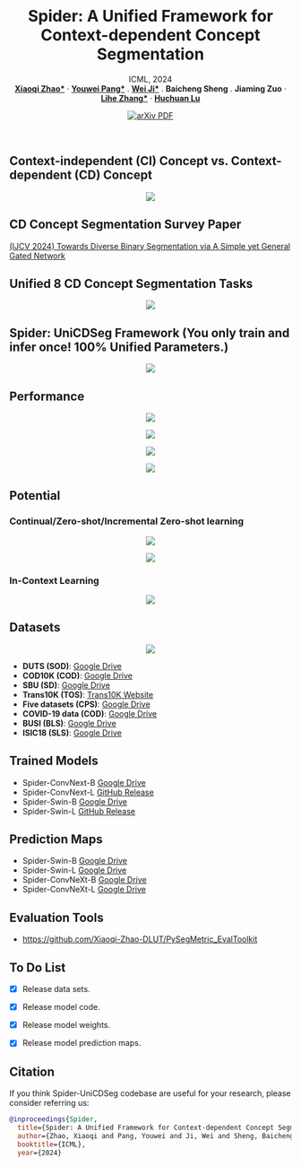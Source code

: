 <br />
<p align="center">
  <h1 align="center">Spider: A Unified Framework for Context-dependent Concept Segmentation</h1>
  <p align="center">
    ICML, 2024
    <br />
    <a href="https://xiaoqi-zhao-dlut.github.io/"><strong>Xiaoqi Zhao*</strong></a>
    ·
    <a href="https://lartpang.github.io/"><strong>Youwei Pang*</strong></a>
    .
   <a href="https://jiwei0921.github.io/"><strong>Wei Ji*</strong></a>
    .
    <a ><strong>Baicheng Sheng</strong></a>
    .
     <a ><strong>Jiaming Zuo</strong></a>
    ·
    <a href="https://scholar.google.com/citations?hl=zh-CN&user=XGPdQbIAAAAJ"><strong>Lihe Zhang*</strong></a>
    ·
    <a href="https://scholar.google.com/citations?hl=zh-CN&user=D3nE0agAAAAJ"><strong>Huchuan Lu</strong></a>
  </p>

  <p align="center">
    <a href='https://arxiv.org/pdf/2405.01002'>
      <img src='https://img.shields.io/badge/Paper-PDF-green?style=flat&logo=arXiv&logoColor=green' alt='arXiv PDF'>
    </a>
  </p>
<br />

## Context-independent (CI) Concept vs. Context-dependent (CD) Concept
<p align="center">
    <img src="./image/CI_vs_CD.png"/> <br />
</p>

## CD Concept Segmentation Survey Paper
[(IJCV 2024) Towards Diverse Binary Segmentation via A Simple yet General Gated Network](https://arxiv.org/pdf/2303.10396)  


## Unified 8 CD Concept Segmentation Tasks
<p align="center">
    <img src="./image/UniverCDSeg.png"/> <br />
</p> 

## Spider: UniCDSeg Framework (You only train and infer once! 100% Unified Parameters.)
<p align="center">
    <img src="./image/Spider.png"/> <br />
</p> 

## Performance
<p align="center">
    <img src="./image/performance1.png"/> <br />
</p> 
<p align="center">
    <img src="./image/performance2.png"/> <br />
</p> 
<p align="center">
    <img src="./image/performance3.png"/> <br />
</p> 
<p align="center">
    <img src="./image/performance4.png"/> <br />
</p> 

## Potential
### Continual/Zero-shot/Incremental Zero-shot learning
<p align="center">
    <img src="./image/ZSL1.png"/> <br />
</p> 
<p align="center">
    <img src="./image/ZSL2.png"/> <br />
</p> 

### In-Context Learning
<p align="center">
    <img src="./image/In_context_learning.png"/> <br />
</p> 

## Datasets 
<p align="center">
    <img src="./image/datasets.png"/> <br />
</p> 

-  **DUTS (SOD)**: [Google Drive](https://drive.google.com/file/d/1S4V05HnVqYYkWCfoki_ALRy9E4AJYhhH/view?usp=sharing)  
-  **COD10K (COD)**: [Google Drive](https://drive.google.com/file/d/10_HwNAmsizkp-266f1tan-VIwNqkOkf9/view?usp=sharing)  
-  **SBU (SD)**: [Google Drive](https://drive.google.com/file/d/1SBUF6dF9aJlPzQGql_9lUSDwM8cN7IG-/view?usp=sharing)  
-  **Trans10K (TOS)**: [Trans10K Website](https://xieenze.github.io/projects/TransLAB/TransLAB.html)  
-  **Five datasets (CPS)**: [Google Drive](https://drive.google.com/file/d/1A29IkVysVPUPy4vu1RklKf4AAD7QvV3x/view?usp=sharing)  
-  **COVID-19 data (COD)**: [Google Drive](https://drive.google.com/file/d/1A29IkVysVPUPy4vu1RklKf4AAD7QvV3x/view?usp=sharing)  
-  **BUSI (BLS)**: [Google Drive](https://drive.google.com/file/d/1A29IkVysVPUPy4vu1RklKf4AAD7QvV3x/view?usp=sharing)  
-  **ISIC18 (SLS)**: [Google Drive](https://drive.google.com/file/d/1A29IkVysVPUPy4vu1RklKf4AAD7QvV3x/view?usp=sharing)
   
## Trained Models
-  Spider-ConvNext-B [Google Drive](https://drive.google.com/file/d/1AepdZrpQh0RvvWz784n1zEfkabZOsfKj/view?usp=sharing)
-  Spider-ConvNext-L [GitHub Release](https://github.com/Xiaoqi-Zhao-DLUT/Spider-UniCDSeg/releases/download/v1.0/Spider_convnext_l.pth)
-  Spider-Swin-B [Google Drive](https://drive.google.com/file/d/1AepdZrpQh0RvvWz784n1zEfkabZOsfKj/view?usp=sharing)
-  Spider-Swin-L [GitHub Release](https://github.com/Xiaoqi-Zhao-DLUT/Spider-UniCDSeg/releases/download/v1.0/Spider_swin_l.pth)

## Prediction Maps
-  Spider-Swin-B [Google Drive](https://drive.google.com/file/d/1dVtJ7as8NXpShGB4QExoooSLl5iGofJx/view?usp=sharing)
-  Spider-Swin-L [Google Drive](https://drive.google.com/file/d/1LcQEHjZap1XEmDT6_QOd6Fi3m9diPoHL/view?usp=sharing)
-  Spider-ConvNeXt-B [Google Drive](https://drive.google.com/file/d/1YJDpcPQk1cMANem0jD5yZpZftImzVwVX/view?usp=sharing)
-  Spider-ConvNeXt-L [Google Drive](https://drive.google.com/file/d/15zUFWKJNNQpNhjnhzlftsDLAXIVaZF8O/view?usp=sharing)

## Evaluation Tools

- <https://github.com/Xiaoqi-Zhao-DLUT/PySegMetric_EvalToolkit>
  
## To Do List

- [x] Release data sets.
- [x] Release model code.
- [x] Release model weights.
- [x] Release model prediction maps.






## Citation

If you think Spider-UniCDSeg codebase are useful for your research, please consider referring us:

```bibtex
@inproceedings{Spider,
  title={Spider: A Unified Framework for Context-dependent Concept Segmentation},
  author={Zhao, Xiaoqi and Pang, Youwei and Ji, Wei and Sheng, Baicheng and Zuo, Jiaming and Zhang, Lihe and Lu, Huchuan},
  booktitle={ICML},
  year={2024}
```
